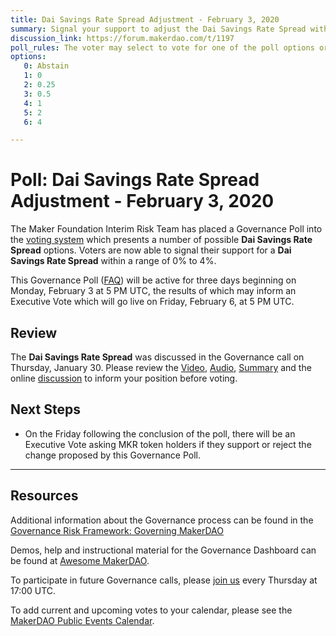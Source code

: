```yaml
---
title: Dai Savings Rate Spread Adjustment - February 3, 2020
summary: Signal your support to adjust the Dai Savings Rate Spread within a range of 0% to 4%
discussion_link: https://forum.makerdao.com/t/1197
poll_rules: The voter may select to vote for one of the poll options or they may elect to abstain from the poll entirely
options:
   0: Abstain
   1: 0
   2: 0.25
   3: 0.5
   4: 1
   5: 2
   6: 4

---
```

# Poll: Dai Savings Rate Spread Adjustment - February 3, 2020

The Maker Foundation Interim Risk Team has placed a Governance Poll into the [voting system](https://vote.makerdao.com/polling) which presents a number of possible **Dai Savings Rate Spread** options. Voters are now able to signal their support for a **Dai Savings Rate Spread** within a range of 0% to 4%.

This Governance Poll ([FAQ](https://community-development.makerdao.com/makerdao-scd-faqs/scd-faqs/governance)) will be active for three days beginning on Monday, February 3 at 5 PM UTC, the results of which may inform an Executive Vote which will go live on Friday, February 6, at 5 PM UTC.

## Review

The **Dai Savings Rate Spread** was discussed in the Governance call on Thursday, January 30. Please review the [Video](https://www.youtube.com/playlist?list=PLLzkWCj8ywWNq5-90-Id6VPSsrk4OWVan), [Audio](https://soundcloud.com/makerdao/sets/governance-and-risk), [Summary](https://community-development.makerdao.com/governance/governance-and-risk-meetings/summaries) and the online [discussion](https://forum.makerdao.com/c/governance) to inform your position before voting.

## Next Steps

* On the Friday following the conclusion of the poll, there will be an Executive Vote asking MKR token holders if they support or reject the change proposed by this Governance Poll.

---

## Resources

Additional information about the Governance process can be found in the [Governance Risk Framework: Governing MakerDAO](https://community-development.makerdao.com/governance/governance-risk-framework)

Demos, help and instructional material for the Governance Dashboard can be found at [Awesome MakerDAO](https://awesome.makerdao.com/#voting).

To participate in future Governance calls, please [join us](https://community-development.makerdao.com/governance/governance-and-risk-meetings) every Thursday at 17:00 UTC.

To add current and upcoming votes to your calendar, please see the [MakerDAO Public Events Calendar](https://calendar.google.com/calendar/embed?src=makerdao.com_3efhm2ghipksegl009ktniomdk%40group.calendar.google.com&ctz=America%2FLos_Angeles).
